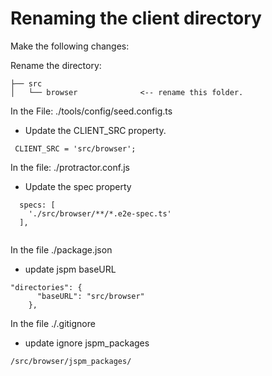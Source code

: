 # Renaming the client directory

Make the following changes:

Rename the directory:
```
├── src                       
│   └── browser              <-- rename this folder.
```

In the File: ./tools/config/seed.config.ts
- Update the CLIENT_SRC property.
```
 CLIENT_SRC = 'src/browser';
```

In the file: ./protractor.conf.js
- Update the spec property
```
  specs: [
    './src/browser/**/*.e2e-spec.ts'
  ],
  
 ```

In the file ./package.json
- update jspm baseURL
```
"directories": {
      "baseURL": "src/browser"
    },
```

In the file ./.gitignore
- update ignore jspm_packages

```
/src/browser/jspm_packages/
```
